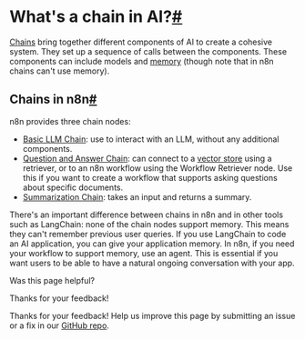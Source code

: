 [ ](https://github.com/n8n-io/n8n-docs/edit/main/docs/advanced-ai/examples/understand-chains.md "Edit this page")

# What's a chain in AI?[#](#whats-a-chain-in-ai "Permanent link")

[Chains](../../../glossary/#ai-chain) bring together different components of AI to create a cohesive system. They set up a sequence of calls between the components. These components can include models and [memory](../../../glossary/#ai-memory) (though note that in n8n chains can't use memory).

## Chains in n8n[#](#chains-in-n8n "Permanent link")

n8n provides three chain nodes:

  * [Basic LLM Chain](../../../integrations/builtin/cluster-nodes/root-nodes/n8n-nodes-langchain.chainllm/): use to interact with an LLM, without any additional components.
  * [Question and Answer Chain](../../../integrations/builtin/cluster-nodes/root-nodes/n8n-nodes-langchain.chainretrievalqa/): can connect to a [vector store](../../../glossary/#ai-vector-store) using a retriever, or to an n8n workflow using the Workflow Retriever node. Use this if you want to create a workflow that supports asking questions about specific documents.
  * [Summarization Chain](../../../integrations/builtin/cluster-nodes/root-nodes/n8n-nodes-langchain.chainsummarization/): takes an input and returns a summary.



There's an important difference between chains in n8n and in other tools such as LangChain: none of the chain nodes support memory. This means they can't remember previous user queries. If you use LangChain to code an AI application, you can give your application memory. In n8n, if you need your workflow to support memory, use an agent. This is essential if you want users to be able to have a natural ongoing conversation with your app.

Was this page helpful? 

Thanks for your feedback! 

Thanks for your feedback! Help us improve this page by submitting an issue or a fix in our [GitHub repo](https://github.com/n8n-io/n8n-docs). 

